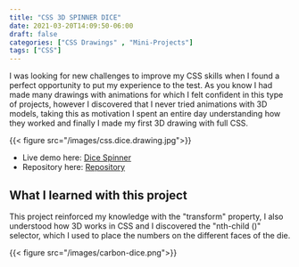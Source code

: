 ```yaml
---
title: "CSS 3D SPINNER DICE"
date: 2021-03-20T14:09:50-06:00
draft: false
categories: ["CSS Drawings" , "Mini-Projects"]
tags: ["CSS"]
---
```


I was looking for new challenges to improve my CSS skills when I found a perfect opportunity to put my experience to the test. As you know I had made many drawings with animations for which I felt confident in this type of projects, however I discovered that I never tried animations with 3D models, taking this as motivation I spent an entire day understanding how they worked and finally I made my first 3D drawing with full CSS. 

{{< figure src="/images/css.dice.drawing.jpg">}}

- Live demo here: [Dice Spinner](https://jorgesolatre.github.io/CSS-Dice-Spinner/)
- Repository here: [Repository](https://github.com/jorgesolatre/CSS-Dice-Spinner)

## What I learned with this project

This project reinforced my knowledge with the "transform" property, I also understood how 3D works in CSS and I discovered the "nth-child ()" selector, which I used to place the numbers on the different faces of the die.

{{< figure src="/images/carbon-dice.png">}}